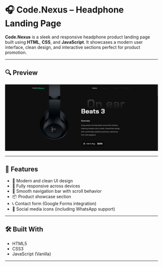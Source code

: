 # 🎧 Code.Nexus – Headphone Landing Page

**Code.Nexus** is a sleek and responsive headphone product landing page built using **HTML**, **CSS**, and **JavaScript**. It showcases a modern user interface, clean design, and interactive sections perfect for product promotion.

---

## 🔍 Preview

![Code.Nexus Preview](preview.png)

---

## 🚀 Features

- 🎨 Modern and clean UI design
- 📱 Fully responsive across devices
- 🧭 Smooth navigation bar with scroll behavior
- 📦 Product showcase section
- 📞 Contact form (Google Forms integration)
- 🔗 Social media icons (including WhatsApp support)

---

## 🛠️ Built With

- HTML5  
- CSS3  
- JavaScript (Vanilla)

---


